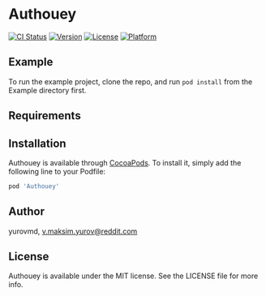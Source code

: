 # Authouey

[![CI Status](https://img.shields.io/travis/yurovmd/Authouey.svg?style=flat)](https://travis-ci.org/yurovmd/Authouey)
[![Version](https://img.shields.io/cocoapods/v/Authouey.svg?style=flat)](https://cocoapods.org/pods/Authouey)
[![License](https://img.shields.io/cocoapods/l/Authouey.svg?style=flat)](https://cocoapods.org/pods/Authouey)
[![Platform](https://img.shields.io/cocoapods/p/Authouey.svg?style=flat)](https://cocoapods.org/pods/Authouey)

## Example

To run the example project, clone the repo, and run `pod install` from the Example directory first.

## Requirements

## Installation

Authouey is available through [CocoaPods](https://cocoapods.org). To install
it, simply add the following line to your Podfile:

```ruby
pod 'Authouey'
```

## Author

yurovmd, v.maksim.yurov@reddit.com

## License

Authouey is available under the MIT license. See the LICENSE file for more info.
